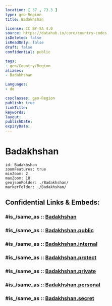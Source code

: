 ```yaml
---
location: [ 37 , 73.3 ] 
type: geo-Region
title: Badakhshan

license: CC BY-SA 4.0
source: https://datahub.io/core/country-codes
isDeleted: false
isReadOnly: false
draft: false
confidential: public

tags:
- geo/Country/Region
aliases:
- Badakhshan

Languages:
- de

cssclasses: geo-Region
publish: true
linkTitle: 
keywords: 
layout: 
publishDate: 
expiryDate: 
---
```


# Badakhshan

```leaflet
id: Badakhshan
zoomFeatures: true 
minZoom: 2 
maxZoom: 18
geojsonFolder: ./Badakhshan/
markerFolder: ./Badakhshan/
```


## Confidential Links & Embeds: 

### #is_/same_as :: [Badakhshan](/_Standards/Earth/Continent/Asia/Asia~Central/Afghanistan/provinces~Afghanistan/Badakhshan.md) 

### #is_/same_as :: [Badakhshan.public](/_public/Earth/Continent/Asia/Asia~Central/Afghanistan/provinces~Afghanistan/Badakhshan.public.md) 

### #is_/same_as :: [Badakhshan.internal](/_internal/Earth/Continent/Asia/Asia~Central/Afghanistan/provinces~Afghanistan/Badakhshan.internal.md) 

### #is_/same_as :: [Badakhshan.protect](/_protect/Earth/Continent/Asia/Asia~Central/Afghanistan/provinces~Afghanistan/Badakhshan.protect.md) 

### #is_/same_as :: [Badakhshan.private](/_private/Earth/Continent/Asia/Asia~Central/Afghanistan/provinces~Afghanistan/Badakhshan.private.md) 

### #is_/same_as :: [Badakhshan.personal](/_personal/Earth/Continent/Asia/Asia~Central/Afghanistan/provinces~Afghanistan/Badakhshan.personal.md) 

### #is_/same_as :: [Badakhshan.secret](/_secret/Earth/Continent/Asia/Asia~Central/Afghanistan/provinces~Afghanistan/Badakhshan.secret.md)


